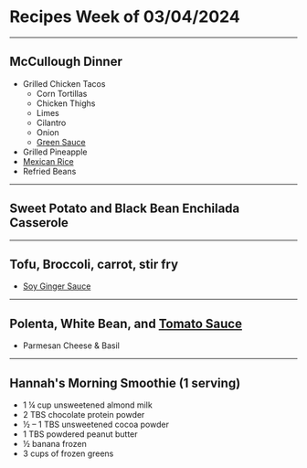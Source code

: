 # Recipes Week of 03/04/2024

---

## McCullough Dinner

- Grilled Chicken Tacos
    - Corn Tortillas
    - Chicken Thighs
    - Limes
    - Cilantro
    - Onion
    - [Green Sauce](./acapulcoGreenSalsa.md)
- Grilled Pineapple
- [Mexican Rice](./mexicanRice.md)
- Refried Beans

---

## Sweet Potato and Black Bean Enchilada Casserole

---

## Tofu, Broccoli, carrot, stir fry
- [Soy Ginger Sauce](https://nutriciously.com/wp-json/mv-create/v1/creations/256/print)

---

## Polenta, White Bean, and [Tomato Sauce](./MarcellaHazanTomatoSauce.md)
- Parmesan Cheese & Basil

---

## Hannah's Morning Smoothie (1 serving)

- 1 ¼ cup unsweetened almond milk
- 2 TBS chocolate protein powder
- ½ – 1 TBS unsweetened cocoa powder
- 1 TBS powdered peanut butter
- ½ banana frozen
- 3 cups of frozen greens